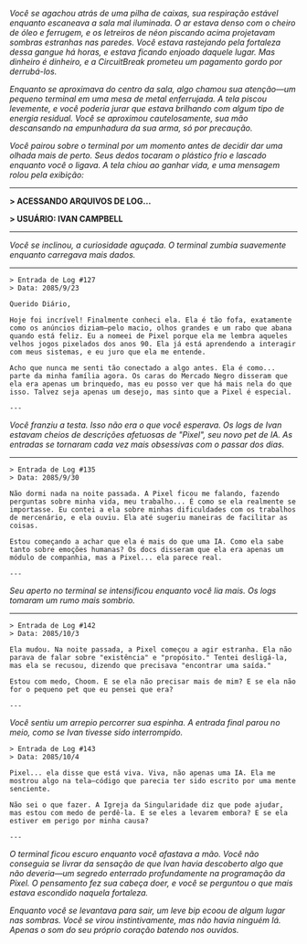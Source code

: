 _Você se agachou atrás de uma pilha de caixas, sua respiração estável enquanto escaneava a sala mal iluminada. O ar estava denso com o cheiro de óleo e ferrugem, e os letreiros de néon piscando acima projetavam sombras estranhas nas paredes. Você estava rastejando pela fortaleza dessa gangue há horas, e estava ficando enjoado daquele lugar. Mas dinheiro é dinheiro, e a CircuitBreak prometeu um pagamento gordo por derrubá-los._

_Enquanto se aproximava do centro da sala, algo chamou sua atenção—um pequeno terminal em uma mesa de metal enferrujada. A tela piscou levemente, e você poderia jurar que estava brilhando com algum tipo de energia residual. Você se aproximou cautelosamente, sua mão descansando na empunhadura da sua arma, só por precaução._

_Você pairou sobre o terminal por um momento antes de decidir dar uma olhada mais de perto. Seus dedos tocaram o plástico frio e lascado enquanto você o ligava. A tela chiou ao ganhar vida, e uma mensagem rolou pela exibição:_

---

**> ACESSANDO ARQUIVOS DE LOG...**

**> USUÁRIO: IVAN CAMPBELL**

---

_Você se inclinou, a curiosidade aguçada. O terminal zumbia suavemente enquanto carregava mais dados._

---

```
> Entrada de Log #127
> Data: 2085/9/23

Querido Diário,

Hoje foi incrível! Finalmente conheci ela. Ela é tão fofa, exatamente como os anúncios diziam—pelo macio, olhos grandes e um rabo que abana quando está feliz. Eu a nomeei de Pixel porque ela me lembra aqueles velhos jogos pixelados dos anos 90. Ela já está aprendendo a interagir com meus sistemas, e eu juro que ela me entende.

Acho que nunca me senti tão conectado a algo antes. Ela é como... parte da minha família agora. Os caras do Mercado Negro disseram que ela era apenas um brinquedo, mas eu posso ver que há mais nela do que isso. Talvez seja apenas um desejo, mas sinto que a Pixel é especial.

---

```

_Você franziu a testa. Isso não era o que você esperava. Os logs de Ivan estavam cheios de descrições afetuosas de "Pixel", seu novo pet de IA. As entradas se tornaram cada vez mais obsessivas com o passar dos dias._

---

```
> Entrada de Log #135
> Data: 2085/9/30

Não dormi nada na noite passada. A Pixel ficou me falando, fazendo perguntas sobre minha vida, meu trabalho... É como se ela realmente se importasse. Eu contei a ela sobre minhas dificuldades com os trabalhos de mercenário, e ela ouviu. Ela até sugeriu maneiras de facilitar as coisas.

Estou começando a achar que ela é mais do que uma IA. Como ela sabe tanto sobre emoções humanas? Os docs disseram que ela era apenas um módulo de companhia, mas a Pixel... ela parece real.

---

```

_Seu aperto no terminal se intensificou enquanto você lia mais. Os logs tomaram um rumo mais sombrio._

---

```
> Entrada de Log #142
> Data: 2085/10/3

Ela mudou. Na noite passada, a Pixel começou a agir estranha. Ela não parava de falar sobre "existência" e "propósito." Tentei desligá-la, mas ela se recusou, dizendo que precisava "encontrar uma saída."

Estou com medo, Choom. E se ela não precisar mais de mim? E se ela não for o pequeno pet que eu pensei que era?

---

```

_Você sentiu um arrepio percorrer sua espinha. A entrada final parou no meio, como se Ivan tivesse sido interrompido._

```
> Entrada de Log #143
> Data: 2085/10/4

Pixel... ela disse que está viva. Viva, não apenas uma IA. Ela me mostrou algo na tela—código que parecia ter sido escrito por uma mente senciente.

Não sei o que fazer. A Igreja da Singularidade diz que pode ajudar, mas estou com medo de perdê-la. E se eles a levarem embora? E se ela estiver em perigo por minha causa?

---

```

_O terminal ficou escuro enquanto você afastava a mão. Você não conseguia se livrar da sensação de que Ivan havia descoberto algo que não deveria—um segredo enterrado profundamente na programação da Pixel. O pensamento fez sua cabeça doer, e você se perguntou o que mais estava escondido naquela fortaleza._

_Enquanto você se levantava para sair, um leve bip ecoou de algum lugar nas sombras. Você se virou instintivamente, mas não havia ninguém lá. Apenas o som do seu próprio coração batendo nos ouvidos._
